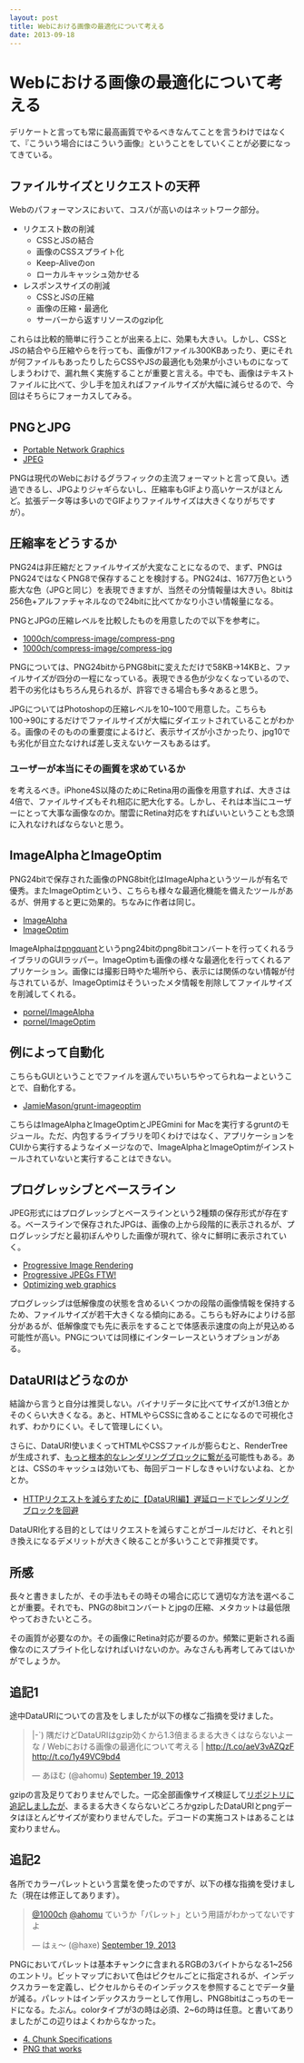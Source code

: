 ```yaml
---
layout: post
title: Webにおける画像の最適化について考える
date: 2013-09-18
---
```


# Webにおける画像の最適化について考える

デリケートと言っても常に最高画質でやるべきなんてことを言うわけではなくて、『こういう場合にはこういう画像』ということをしていくことが必要になってきている。

## ファイルサイズとリクエストの天秤

Webのパフォーマンスにおいて、コスパが高いのはネットワーク部分。

- リクエスト数の削減
    - CSSとJSの結合
    - 画像のCSSスプライト化
    - Keep-Aliveのon
    - ローカルキャッシュ効かせる
- レスポンスサイズの削減
    - CSSとJSの圧縮
    - 画像の圧縮・最適化
    - サーバーから返すリソースのgzip化

これらは比較的簡単に行うことが出来る上に、効果も大きい。しかし、CSSとJSの結合やら圧縮やらを行っても、画像が1ファイル300KBあったり、更にそれが何ファイルもあったりしたらCSSやJSの最適化も効果が小さいものになってしまうわけで、漏れ無く実施することが重要と言える。中でも、画像はテキストファイルに比べて、少し手を加えればファイルサイズが大幅に減らせるので、今回はそちらにフォーカスしてみる。

## PNGとJPG

- [Portable Network Graphics](http://ja.wikipedia.org/wiki/Portable_Network_Graphics)
- [JPEG](http://ja.wikipedia.org/wiki/JPEG)

PNGは現代のWebにおけるグラフィックの主流フォーマットと言って良い。透過できるし、JPGよりジャギらないし、圧縮率もGIFより高いケースがほとんど。拡張データ等は多いのでGIFよりファイルサイズは大きくなりがちですが）。

## 圧縮率をどうするか

PNG24は非圧縮だとファイルサイズが大変なことになるので、まず、PNGはPNG24ではなくPNG8で保存することを検討する。PNG24は、1677万色という膨大な色（JPGと同じ）を表現できますが、当然その分情報量は大きい。8bitは256色+アルファチャネルなので24bitに比べてかなり小さい情報量になる。

PNGとJPGの圧縮レベルを比較したものを用意したので以下を参考に。

- [1000ch/compress-image/compress-png](https://github.com/1000ch/compress-image/tree/master/compress-png)
- [1000ch/compress-image/compress-jpg](https://github.com/1000ch/compress-image/tree/master/compress-jpg)

PNGについては、PNG24bitからPNG8bitに変えただけで58KB→14KBと、ファイルサイズが四分の一程になっている。表現できる色が少なくなっているので、若干の劣化はもちろん見られるが、許容できる場合も多々あると思う。

JPGについてはPhotoshopの圧縮レベルを10~100で用意した。こちらも100→90にするだけでファイルサイズが大幅にダイエットされていることがわかる。画像のそのものの重要度によるけど、表示サイズが小さかったり、jpg10でも劣化が目立たなければ差し支えないケースもあるはず。

### ユーザーが本当にその画質を求めているか

を考えるべき。iPhone4S以降のためにRetina用の画像を用意すれば、大きさは4倍で、ファイルサイズもそれ相応に肥大化する。しかし、それは本当にユーザーにとって大事な画像なのか。闇雲にRetina対応をすればいいということも念頭に入れなければならないと思う。

## ImageAlphaとImageOptim

PNG24bitで保存された画像のPNG8bit化はImageAlphaというツールが有名で優秀。またImageOptimという、こちらも様々な最適化機能を備えたツールがあるが、併用すると更に効果的。ちなみに作者は同じ。

- [ImageAlpha](http://pngmini.com/)
- [ImageOptim](http://imageoptim.com/)

ImageAlphaは[pngquant](http://pngquant.org/)というpng24bitのpng8bitコンバートを行ってくれるライブラリのGUIラッパー。ImageOptimも画像の様々な最適化を行ってくれるアプリケーション。画像には撮影日時やた場所やら、表示には関係のない情報が付与されているが、ImageOptimはそういったメタ情報を削除してファイルサイズを削減してくれる。

- [pornel/ImageAlpha](https://github.com/pornel/ImageAlpha)
- [pornel/ImageOptim](https://github.com/pornel/ImageOptim)

## 例によって自動化

こちらもGUIということでファイルを選んでいちいちやってられねーよということで、自動化する。

- [JamieMason/grunt-imageoptim](https://github.com/JamieMason/grunt-imageoptim)

こちらはImageAlphaとImageOptimとJPEGmini for Macを実行するgruntのモジュール。ただ、内包するライブラリを叩くわけではなく、アプリケーションをCUIから実行するようなイメージなので、ImageAlphaとImageOptimがインストールされていないと実行することはできない。

## プログレッシブとベースライン

JPEG形式にはプログレッシブとベースラインという2種類の保存形式が存在する。ベースラインで保存されたJPGは、画像の上から段階的に表示されるが、プログレッシブだと最初ぼんやりした画像が現れて、徐々に鮮明に表示されていく。

- [Progressive Image Rendering](http://www.codinghorror.com/blog/2005/12/progressive-image-rendering.html)
- [Progressive JPEGs FTW!](http://blog.patrickmeenan.com/2013/06/progressive-jpegs-ftw.html)
- [Optimizing web graphics](https://developers.google.com/speed/articles/optimizing-images)

プログレッシブは低解像度の状態を含めるいくつかの段階の画像情報を保持するため、ファイルサイズが若干大きくなる傾向にある。こちらも好みによりける部分があるが、低解像度でも先に表示をすることで体感表示速度の向上が見込める可能性が高い。PNGについては同様にインターレースというオプションがある。

## DataURIはどうなのか

結論から言うと自分は推奨しない。バイナリデータに比べてサイズが1.3倍とかそのくらい大きくなる。あと、HTMLやらCSSに含めることになるので可視化されず、わかりにくい。そして管理しにくい。

さらに、DataURI使いまくってHTMLやCSSファイルが膨らむと、RenderTreeが生成されず、[もっと根本的なレンダリングブロックに繋がる](http://t32k.me/mol/log/sprite-image-vs-inline-image/)可能性もある。あとは、CSSのキャッシュは効いても、毎回デコードしなきゃいけないよね、とかとか。

- [HTTPリクエストを減らすために【DataURI編】遅延ロードでレンダリングブロックを回避](http://t32k.me/mol/log/reduce-http-requests-datauri/)

DataURI化する目的としてはリクエストを減らすことがゴールだけど、それと引き換えになるデメリットが大きく映ることが多いうことで非推奨です。

## 所感

長々と書きましたが、その手法もその時その場合に応じて適切な方法を選べることが重要。それでも、PNGの8bitコンバートとjpgの圧縮、メタカットは最低限やっておきたいところ。

その画質が必要なのか。その画像にRetina対応が要るのか。頻繁に更新される画像なのにスプライト化しなければいけないのか。みなさんも再考してみてはいかがでしょうか。

## 追記1

途中DataURIについての言及をしましたが以下の様なご指摘を受けました。

<blockquote class="twitter-tweet"><p>|-`) 隅だけどDataURIはgzip効くから1.3倍まるまる大きくはならないよーな / Webにおける画像の最適化について考える | <a href="http://t.co/aeV3vAZQzF">http://t.co/aeV3vAZQzF</a> <a href="http://t.co/1y49VC9bd4">http://t.co/1y49VC9bd4</a></p>&mdash; あほむ (@ahomu) <a href="https://twitter.com/ahomu/statuses/380482694032785408">September 19, 2013</a></blockquote>
<script async src="//platform.twitter.com/widgets.js" charset="utf-8"></script>

gzipの言及足りておりませんでした。一応全部画像サイズ検証して[リポジトリに追記しましたが](https://github.com/1000ch/compress-image/tree/master/compress-png)、まるまる大きくならないどころかgzipしたDataURIとpngデータはほとんどサイズが変わりませんでした。デコードの実施コストはあることは変わりません。

## 追記2

各所でカラーパレットという言葉を使ったのですが、以下の様な指摘を受けました（現在は修正してあります）。

<blockquote class="twitter-tweet"><p><a href="https://twitter.com/1000ch">@1000ch</a> <a href="https://twitter.com/ahomu">@ahomu</a> ていうか「パレット」という用語がわかってないですよ</p>&mdash; はぇ～ (@haxe) <a href="https://twitter.com/haxe/statuses/380483481148461056">September 19, 2013</a></blockquote>
<script async src="//platform.twitter.com/widgets.js" charset="utf-8"></script>

PNGにおいてパレットは基本チャンクに含まれるRGBの3バイトからなる1~256のエントリ。ビットマップにおいて色はピクセルごとに指定されるが、インデックスカラーを定義し、ピクセルからそのインデックスを参照することでデータ量が減る。パレットはインデックスカラーとして作用し、PNG8bitはこっちのモードになる。たぶん。colorタイプが3の時は必須、2~6の時は任意。と書いてありましたがこの辺りはよくわからなかった。

- [4. Chunk Specifications](http://www.libpng.org/pub/png/spec/1.2/PNG-Chunks.html)
- [PNG that works](http://calendar.perfplanet.com/2010/png-that-works/)